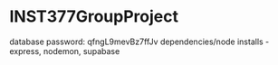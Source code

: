 # INST377GroupProject


database password: qfngL9mevBz7ffJv
dependencies/node installs - express, nodemon, supabase